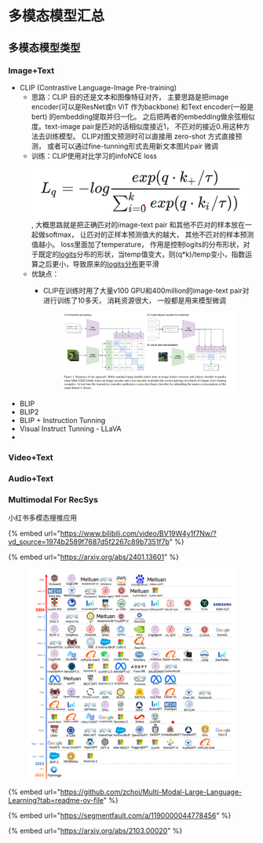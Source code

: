 # 多模态模型汇总

## 多模态模型类型



### Image+Text

* CLIP (Contrastive Language-Image Pre-training)
  * 思路：CLIP 目的还是文本和图像特征对齐， 主要思路是把image encoder(可以是ResNet或n ViT 作为backbone) 和Text encoder(一般是bert) 的embedding提取并归一化。 之后把两者的embedding做余弦相似度。text-image pair是匹对的话相似度接近1， 不匹对的接近0.用这种方法去训练模型。 CLIP对图文预测时可以直接用 zero-shot 方式直接预测， 或者可以通过fine-tunning形式去用新文本图片pair 微调
  * 训练：CLIP使用对比学习的infoNCE loss![](<../.gitbook/assets/image (24).png>), 大概思路就是把正确匹对的image-text pair 和其他不匹对的样本放在一起做softmax， 让匹对的正样本预测值大的越大， 其他不匹对的样本预测值越小。 loss里面加了temperature， 作用是控制logits的分布形状，对于既定的[logits](https://zhida.zhihu.com/search?content\_id=233440332\&content\_type=Article\&match\_order=3\&q=logits\&zhida\_source=entity)分布的形状，当temp值变大，则(q\*k)/temp变小，指数运算之后更小，导致原来的[logits分布](https://zhida.zhihu.com/search?content\_id=233440332\&content\_type=Article\&match\_order=2\&q=logits%E5%88%86%E5%B8%83\&zhida\_source=entity)更平滑
  * 优缺点：
    *   CLIP在训练时用了大量v100 GPU和400million的image-text pair对进行训练了10多天， 消耗资源很大， 一般都是用来模型微调

        <figure><img src="../.gitbook/assets/image (23).png" alt=""><figcaption></figcaption></figure>
* BLIP
* BLIP2
* BLIP + Instruction Tunning
* Visual Instruct Tunning - LLaVA
*



### Video+Text



### Audio+Text



### Multimodal For RecSys









小红书多模态搜推应用

{% embed url="https://www.bilibili.com/video/BV19W4y1f7Nw/?vd_source=1974b2589f7687d5f2267c89b7351f7b" %}





{% embed url="https://arxiv.org/abs/2401.13601" %}

<figure><img src="../.gitbook/assets/image (21).png" alt=""><figcaption></figcaption></figure>

{% embed url="https://github.com/zchoi/Multi-Modal-Large-Language-Learning?tab=readme-ov-file" %}

{% embed url="https://segmentfault.com/a/1190000044778456" %}

{% embed url="https://arxiv.org/abs/2103.00020" %}
